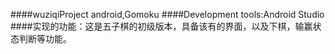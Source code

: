 ####wuziqiProject
android,Gomoku
####Development tools:Android Studio
####实现的功能：这是五子棋的初级版本，具备该有的界面，以及下棋，输赢状态判断等功能。
